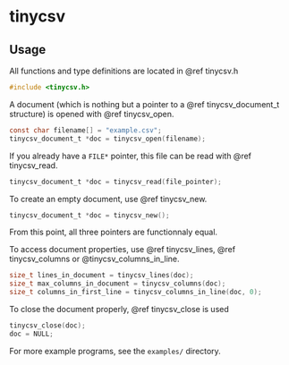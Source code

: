 # tinycsv

## Usage

All functions and type definitions are located in @ref tinycsv.h

```c
#include <tinycsv.h>
```

A document (which is nothing but a pointer to a @ref tinycsv_document_t structure)
is opened with @ref tinycsv_open.

```c
const char filename[] = "example.csv";
tinycsv_document_t *doc = tinycsv_open(filename);
```

If you already have a `FILE*` pointer, this file can be read with
@ref tinycsv_read.

```c
tinycsv_document_t *doc = tinycsv_read(file_pointer);
```

To create an empty document, use @ref tinycsv_new.

```c
tinycsv_document_t *doc = tinycsv_new();
```

From this point, all three pointers are functionnaly equal.

To access document properties, use @ref tinycsv_lines,
@ref tinycsv_columns or @tinycsv_columns_in_line.

```c
size_t lines_in_document = tinycsv_lines(doc);
size_t max_columns_in_document = tinycsv_columns(doc);
size_t columns_in_first_line = tinycsv_columns_in_line(doc, 0);
```


To close the document properly, @ref tinycsv_close is used

```c
tinycsv_close(doc);
doc = NULL;
```

For more example programs, see the `examples/` directory.
